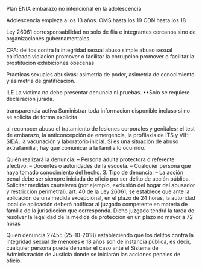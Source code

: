 Plan ENIA embarazo no intencional en la adolescencia

Adolescencia empieza a los 13 años.
OMS hasta los 19
CDN hasta los 18

Ley 26061 corresponsabilidad no solo de flia e integrantes cercanos sino de organizaciones gubernamentales


CPA:
delitos contra la integridad sexual
	abuso simple
	abuso sexual calificado
	violacion
	promover o facilitar la corrupcion
	promover o facilitar la prostitucion
	exhibiciones obscenas

Practicas sexuales abusivas: asimetria de poder, asimetria de conocimiento y asimetria de gratificacion.

ILE
La víctima no debe presentar denuncia ni pruebas.
••Solo se requiere declaración jurada.

transparencia activa
Suministrar toda informacion disponible incluso si no se solicita de forma explicita


al reconocer abuso
 el tratamiento de lesiones corporales y genitales; el test de embarazo, la anticoncepción de emergencia, la profilaxis de ITS y VIH–SIDA, la vacunación y laboratorio inicial.
 Si es una situación de abuso extrafamiliar, hay que comunicar a la familia lo ocurrido.
 
Quién realizará la denuncia:
	– Persona adulta protectora o referente
	afectivo.
	– Docentes o autoridades de la
	escuela.
	– Cualquier persona que haya tomado
	conocimiento del hecho.
	3. Tipo de denuncia:
	– La acción penal debe ser siempre
	iniciada de oficio por ser delito de
	acción pública.
	– Solicitar medidas cautelares (por
	ejemplo, exclusión del hogar del
	abusador y restricción perimetral).
art. 40 de la Ley 26061,
	se establece que ante la aplicación de una medida excepcional, en el plazo de 24 horas, la autoridad local de aplicación deberá notificar al juzgado competente en materia de
	familia de la jurisdicción que corresponda. Dicho juzgado tendrá la tarea de resolver la legalidad de la medida de protección en un plazo no mayor a 72 horas

Quien denuncia 
	27455 (25-10-2018) estableciendo 	que los delitos 	contra la integridad  sexual de menores  e 	18 años son de instancia 	pública, es decir, cualquier 	persona puede 	denuniar el caso ante el 	Sistema de Administración 	de Justicia donde 	se iniciarán las acciones 	penales de oficio.